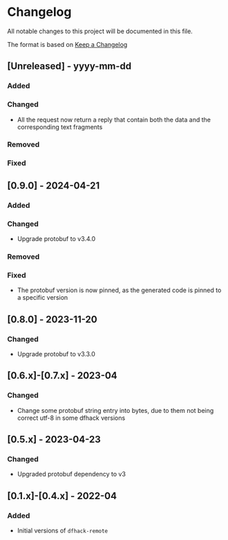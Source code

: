 # Changelog

All notable changes to this project will be documented in this file.

The format is based on [Keep a Changelog](https://keepachangelog.com/en/1.1.0/)

## [Unreleased] - yyyy-mm-dd

### Added

### Changed

- All the request now return a reply that contain both the data and the corresponding text fragments

### Removed

### Fixed

## [0.9.0] - 2024-04-21

### Added

### Changed

- Upgrade protobuf to v3.4.0

### Removed

### Fixed

- The protobuf version is now pinned, as the generated code is pinned to a specific version

## [0.8.0] - 2023-11-20

### Changed

- Upgrade protobuf to v3.3.0

## [0.6.x]-[0.7.x] - 2023-04

### Changed

- Change some protobuf string entry into bytes, due to them not being correct utf-8 in some dfhack versions

## [0.5.x] - 2023-04-23

### Changed

- Upgraded protobuf dependency to v3

## [0.1.x]-[0.4.x] - 2022-04

### Added

- Initial versions of `dfhack-remote`
